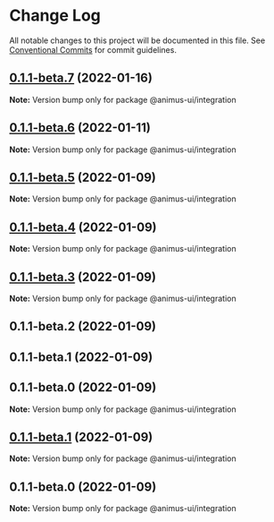 # Change Log

All notable changes to this project will be documented in this file.
See [Conventional Commits](https://conventionalcommits.org) for commit guidelines.

## [0.1.1-beta.7](https://github.com/codecaaron/animus/compare/@animus-ui/integration@0.1.1-beta.6...@animus-ui/integration@0.1.1-beta.7) (2022-01-16)

**Note:** Version bump only for package @animus-ui/integration





## [0.1.1-beta.6](https://github.com/codecaaron/animus/compare/@animus-ui/integration@0.1.1-beta.5...@animus-ui/integration@0.1.1-beta.6) (2022-01-11)

**Note:** Version bump only for package @animus-ui/integration





## [0.1.1-beta.5](https://github.com/codecaaron/animus/compare/@animus-ui/integration@0.1.1-beta.4...@animus-ui/integration@0.1.1-beta.5) (2022-01-09)

**Note:** Version bump only for package @animus-ui/integration





## [0.1.1-beta.4](https://github.com/codecaaron/animus/compare/@animus-ui/integration@0.1.1-beta.3...@animus-ui/integration@0.1.1-beta.4) (2022-01-09)

**Note:** Version bump only for package @animus-ui/integration





## [0.1.1-beta.3](https://github.com/codecaaron/animus/compare/@animus-ui/integration@0.1.1-beta.2...@animus-ui/integration@0.1.1-beta.3) (2022-01-09)

**Note:** Version bump only for package @animus-ui/integration





## 0.1.1-beta.2 (2022-01-09)



## 0.1.1-beta.1 (2022-01-09)



## 0.1.1-beta.0 (2022-01-09)

**Note:** Version bump only for package @animus-ui/integration





## [0.1.1-beta.1](https://github.com/codecaaron/animus/compare/v0.1.1-beta.0...v0.1.1-beta.1) (2022-01-09)

**Note:** Version bump only for package @animus-ui/integration





## 0.1.1-beta.0 (2022-01-09)

**Note:** Version bump only for package @animus-ui/integration

